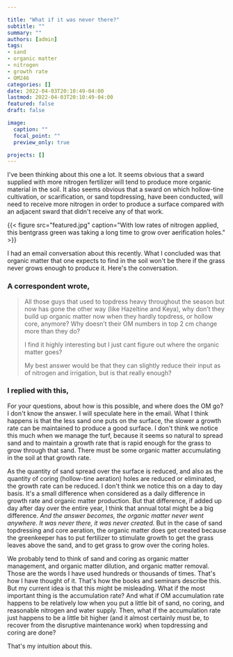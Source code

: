 ```yaml
---

title: "What if it was never there?"
subtitle: ""
summary: ""
authors: [admin]
tags: 
- sand
- organic matter
- nitrogen
- growth rate
- OM246
categories: []
date: 2022-04-03T20:10:49-04:00
lastmod: 2022-04-03T20:10:49-04:00
featured: false
draft: false

image:
  caption: ""
  focal_point: ""
  preview_only: true

projects: []
---
```


I've been thinking about this one a lot. It seems obvious that a sward supplied with more nitrogen fertilizer will tend to produce more organic material in the soil. It also seems obvious that a sward on which hollow-tine cultivation, or scarification, or sand topdressing, have been conducted, will need to receive more nitrogen in order to produce a surface compared with an adjacent sward that didn't receive any of that work.

{{< figure src="featured.jpg" caption="With low rates of nitrogen applied, this bentgrass green was taking a long time to grow over aerification holes." >}}

I had an email conversation about this recently. What I concluded was that organic matter that one expects to find in the soil won't be there if the grass never grows enough to produce it. Here's the conversation.

### A correspondent wrote,

> All those guys that used to topdress heavy throughout the season but now has gone the other way (like Hazeltine and Keya), why don’t they build up organic matter now when they hardly topdress, or hollow core, anymore? Why doesn’t their OM numbers in top 2 cm change more than they do?
>
> I find it highly interesting but I just cant figure out where the organic matter goes?
> 
> My best answer would be that they can slightly reduce their input as of nitrogen and irrigation, but is that really enough?

### I replied with this, 

For your questions, about how is this possible, and where does the OM go? I don't know the answer. I will speculate here in the email. What I think happens is that the less sand one puts on the surface, the slower a growth rate can be maintained to produce a good surface. I don't think we notice this much when we manage the turf, because it seems so natural to spread sand and to maintain a growth rate that is rapid enough for the grass to grow through that sand. There must be some organic matter accumulating in the soil at that growth rate.

As the quantity of sand spread over the surface is reduced, and also as the quantity of coring (hollow-tine aeration) holes are reduced or eliminated, the growth rate can be reduced. I don't think we notice this on a day to day basis. It's a small difference when considered as a daily difference in growth rate and organic matter production. But that difference, if added up day after day over the entire year, I think that annual total might be a big difference. *And the answer becomes, the organic matter never went anywhere. It was never there, it was never created.* But in the case of sand topdressing and core aeration, the organic matter does get created because the greenkeeper has to put fertilizer to stimulate growth to get the grass leaves above the sand, and to get grass to grow over the coring holes.

We probably tend to think of sand and coring as organic matter management, and organic matter dilution, and organic matter removal. Those are the words I have used hundreds or thousands of times. That's how I have thought of it. That's how the books and seminars describe this. But my current idea is that this might be misleading. What if the most important thing is the accumulation rate? And what if OM accumulation rate happens to be relatively low when you put a little bit of sand, no coring, and reasonable nitrogen and water supply. Then, what if the accumulation rate just happens to be a little bit higher (and it almost certainly must be, to recover from the disruptive maintenance work) when topdressing and coring are done?

That's my intuition about this.
